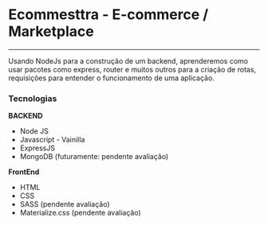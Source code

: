 # Ecommesttra - E-commerce / Marketplace

---

Usando NodeJs para a construção de um backend, aprenderemos como usar pacotes como express, router e muitos outros para a criação de rotas, requisições para entender o funcionamento de uma aplicação.

### Tecnologias

**BACKEND**

- Node JS
- Javascript - Vainilla
- ExpressJS
- MongoDB (futuramente: pendente avaliação)

**FrontEnd**

- HTML
- CSS
- SASS (pendente avaliação)
- Materialize.css (pendente avaliação)
